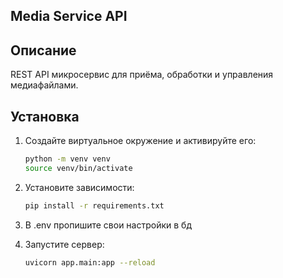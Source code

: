 ## Media Service API

## Описание

REST API микросервис для приёма, обработки и управления медиафайлами.

## Установка

1. Создайте виртуальное окружение и активируйте его:

   ```bash
   python -m venv venv
   source venv/bin/activate
   ```

2. Установите зависимости:

   ```bash
   pip install -r requirements.txt
   ```

3. В .env пропишите свои настройки в бд

4. Запустите сервер:

   ```bash
   uvicorn app.main:app --reload
   ```
